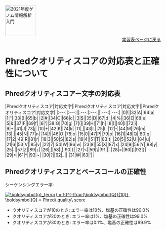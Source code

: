 <img src="https://lh3.googleusercontent.com/pw/AM-JKLVhTn_UySwMdfMwXvoq8l3VN7IkrY9cwtH2YJVMxAlMznUBWC9IpFtgPRIyfAXru4oykkYD-1WjWi0Ao5XgkB9JICvzDBcfn0L_5X2_KOOppsURK5DfSifCC-s7Vx5oQrBUn_BNWn_hfAPdhlVbKQGE=w1097-h235-no?authuser=0" alt="2021年度ゲノム情報解析入門" height="100px" align="middle">

<div align="right"><a href="https://github.com/CropEvol/lecture#section2">実習表ページに戻る</a></div>


# Phredクオリティスコアの対応表と正確性について

## Phredクオリティスコアー文字の対応表
|Phredクオリティスコア|対応文字||Phredクオリティスコア|対応文字||Phredクオリティスコア|対応文字|
|:---:|:---:||:---:|:---:||:---:|:---:|
|0|!||32|A||64|a|
|1|"||33|B||65|b|
|2|#||34|C||66|c|
|3|$||35|D||67|d|
|4|%||36|E||68|e|
|5|&||37|F||69|f|
|6|'||38|G||70|g|
|7|(||39|H||71|h|
|8|)||40|I||72|i|
|9|*||41|J||73|j|
|10|+||42|K||74|k|
|11|,||43|L||75|l|
|12|-||44|M||76|m|
|13|.||45|N||77|n|
|14|/||46|O||78|o|
|15|0||47|P||79|p|
|16|1||48|Q||80|q|
|17|2||49|R||81|r|
|18|3||50|S||82|s|
|19|4||51|T||83|t|
|20|5||52|U||84|u|
|21|6||53|V||85|v|
|22|7||54|W||86|w|
|23|8||55|X||87|x|
|24|9||56|Y||88|y|
|25|:||57|Z||89|z|
|26|;||58|[||90|{|
|27|<||59|&#92;||91|&#124;|
|28|=||60|]||92|}|
|29|>||61|^||93|~|
|30|?||62|_||
|31|@||63|&#096;||

## Phredクオリティスコアとベースコールの正確性

シーケンシングエラー率:

<a href="https://www.codecogs.com/eqnedit.php?latex=\boldsymbol{p}_{error}&space;=&space;10^{-\frac{\boldsymbol{Q}}{10}},&space;\boldsymbol{Q}&space;=&space;Phred\&space;quality\&space;score" target="_blank"><img src="https://latex.codecogs.com/gif.latex?\boldsymbol{p}_{error}&space;=&space;10^{-\frac{\boldsymbol{Q}}{10}},&space;\boldsymbol{Q}&space;=&space;Phred\&space;quality\&space;score" title="\boldsymbol{p}_{error} = 10^{-\frac{\boldsymbol{Q}}{10}}, \boldsymbol{Q} = Phred\ quality\ score" /></a>

- クオリティスコアが10のとき: エラー率は10%、塩基の正確性は90.0%
- クオリティスコアが20のとき: エラー率は1%、塩基の正確性は99.0%
- クオリティスコアが30のとき: エラー率は0.1%、塩基の正確性は99.9%